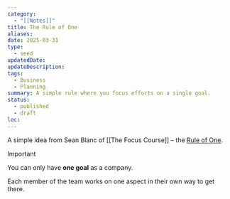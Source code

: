 ```yaml
---
category:
  - "[[Notes]]"
title: The Rule of One
aliases: 
date: 2025-03-31
type:
  - seed
updatedDate: 
updateDescription: 
tags:
  - Business
  - Planning
summary: A simple rule where you focus efforts on a single goal.
status:
  - published
  - draft
loc:
---
```


A simple idea from Sean Blanc of [[The Focus Course]] – the [Rule of One](https://www.instagram.com/p/DGYPQ5CpJ4v/). 

> [!important] 
> You can only have **one goal** as a company. 
> 
> Each member of the team works on one aspect in their own way to get there. 
